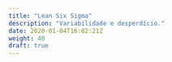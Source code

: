 ```yaml
---
title: "Lean Six Sigma"
description: "Variabilidade e desperdício."
date: 2020-01-04T16:02:21Z
weight: 40
draft: true
---
```


